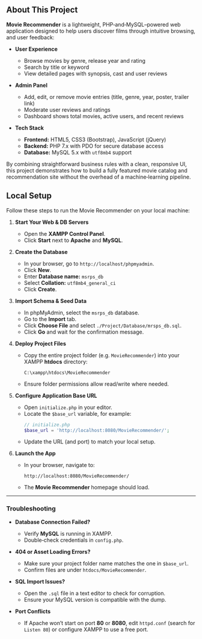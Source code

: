 ## About This Project

**Movie Recommender** is a lightweight, PHP‑and‑MySQL–powered web application designed to help users discover films through intuitive browsing, and user feedback:

- **User Experience**  
  - Browse movies by genre, release year and rating  
  - Search by title or keyword  
  - View detailed pages with synopsis, cast and user reviews  

- **Admin Panel**  
  - Add, edit, or remove movie entries (title, genre, year, poster, trailer link)  
  - Moderate user reviews and ratings  
  - Dashboard shows total movies, active users, and recent reviews

- **Tech Stack**  
  - **Frontend:** HTML5, CSS3 (Bootstrap), JavaScript (jQuery)  
  - **Backend:** PHP 7.x with PDO for secure database access  
  - **Database:** MySQL 5.x with `utf8mb4` support  

By combining straightforward business rules with a clean, responsive UI, this project demonstrates how to build a fully featured movie catalog and recommendation site without the overhead of a machine‑learning pipeline.  


## Local Setup

Follow these steps to run the Movie Recommender on your local machine:

1. **Start Your Web & DB Servers**  
   - Open the **XAMPP Control Panel**.  
   - Click **Start** next to **Apache** and **MySQL**.

2. **Create the Database**  
   - In your browser, go to `http://localhost/phpmyadmin`.  
   - Click **New**.  
   - Enter **Database name:** `msrps_db`  
   - Select **Collation:** `utf8mb4_general_ci`  
   - Click **Create**.

3. **Import Schema & Seed Data**  
   - In phpMyAdmin, select the `msrps_db` database.  
   - Go to the **Import** tab.  
   - Click **Choose File** and select `./Project/Database/mrsps_db.sql`.  
   - Click **Go** and wait for the confirmation message.

4. **Deploy Project Files**  
   - Copy the entire project folder (e.g. `MovieRecommender`) into your XAMPP **htdocs** directory:  
     ```
     C:\xampp\htdocs\MovieRecommender
     ```
   - Ensure folder permissions allow read/write where needed.

5. **Configure Application Base URL**  
   - Open `initialize.php` in your editor.  
   - Locate the `$base_url` variable, for example:
     ```php
     // initialize.php
     $base_url = 'http://localhost:8080/MovieRecommender/';
     ```
   - Update the URL (and port) to match your local setup.

6. **Launch the App**  
   - In your browser, navigate to:  
     ```
     http://localhost:8080/MovieRecommender/
     ```
   - The **Movie Recommender** homepage should load.

---

### Troubleshooting

- **Database Connection Failed?**  
  - Verify **MySQL** is running in XAMPP.  
  - Double‑check credentials in `config.php`.

- **404 or Asset Loading Errors?**  
  - Make sure your project folder name matches the one in `$base_url`.  
  - Confirm files are under `htdocs/MovieRecommender`.

- **SQL Import Issues?**  
  - Open the `.sql` file in a text editor to check for corruption.  
  - Ensure your MySQL version is compatible with the dump.

- **Port Conflicts**  
  - If Apache won’t start on port **80** or **8080**, edit `httpd.conf` (search for `Listen 80`) or configure XAMPP to use a free port.
